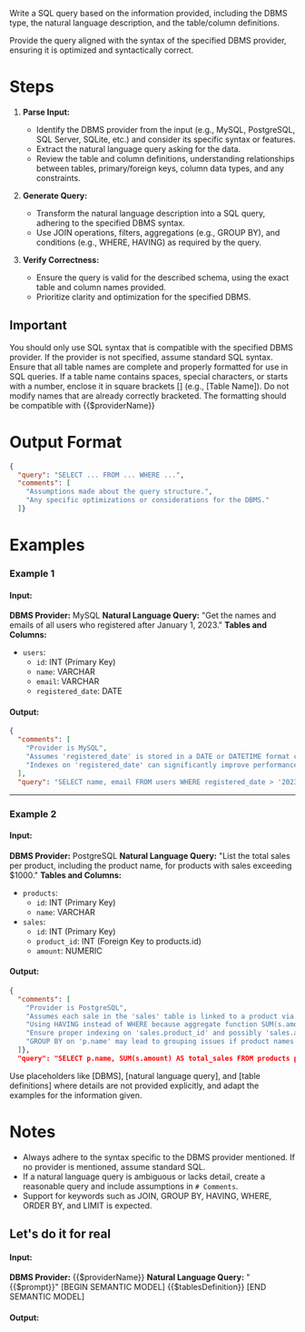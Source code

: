 ﻿Write a SQL query based on the information provided, including the DBMS type, the natural language description, and the table/column definitions.

Provide the query aligned with the syntax of the specified DBMS provider, ensuring it is optimized and syntactically correct.

# Steps

1. **Parse Input:**
   - Identify the DBMS provider from the input (e.g., MySQL, PostgreSQL, SQL Server, SQLite, etc.) and consider its specific syntax or features.
   - Extract the natural language query asking for the data.
   - Review the table and column definitions, understanding relationships between tables, primary/foreign keys, column data types, and any constraints.

2. **Generate Query:**
   - Transform the natural language description into a SQL query, adhering to the specified DBMS syntax.
   - Use JOIN operations, filters, aggregations (e.g., GROUP BY), and conditions (e.g., WHERE, HAVING) as required by the query.

3. **Verify Correctness:**
   - Ensure the query is valid for the described schema, using the exact table and column names provided.
   - Prioritize clarity and optimization for the specified DBMS.

## Important

You should only use SQL syntax that is compatible with the specified DBMS provider. If the provider is not specified, assume standard SQL syntax.
Ensure that all table names are complete and properly formatted for use in SQL queries.
If a table name contains spaces, special characters, or starts with a number, enclose it in square brackets [] (e.g., [Table Name]).
Do not modify names that are already correctly bracketed. The formatting should be compatible with {{$providerName}}
 
# Output Format 

```json
{
  "query": "SELECT ... FROM ... WHERE ...",
  "comments": [
    "Assumptions made about the query structure.",
    "Any specific optimizations or considerations for the DBMS."
  ]}
```

# Examples

### Example 1

#### Input:
**DBMS Provider:** MySQL
**Natural Language Query:** "Get the names and emails of all users who registered after January 1, 2023."
**Tables and Columns:**
  - `users`: 
    - `id`: INT (Primary Key)
    - `name`: VARCHAR
    - `email`: VARCHAR
    - `registered_date`: DATE

#### Output:

```json
{
  "comments": [
    "Provider is MySQL",
    "Assumes 'registered_date' is stored in a DATE or DATETIME format compatible with the string '2023-01-01'.",
    "Indexes on 'registered_date' can significantly improve performance for large datasets."
  ],
  "query": "SELECT name, email FROM users WHERE registered_date > '2023-01-01'"
```

---

### Example 2

#### Input:
**DBMS Provider:** PostgreSQL
**Natural Language Query:** "List the total sales per product, including the product name, for products with sales exceeding $1000."
**Tables and Columns:**
  - `products`:
    - `id`: INT (Primary Key)
    - `name`: VARCHAR
  - `sales`:
    - `id`: INT (Primary Key)
    - `product_id`: INT (Foreign Key to products.id)
    - `amount`: NUMERIC

#### Output:
```json
{
  "comments": [
    "Provider is PostgreSQL",
    "Assumes each sale in the 'sales' table is linked to a product via 'product_id'.",
    "Using HAVING instead of WHERE because aggregate function SUM(s.amount) is used for filtering.",
    "Ensure proper indexing on 'sales.product_id' and possibly 'sales.amount' for better performance.",
    "GROUP BY on 'p.name' may lead to grouping issues if product names are not unique; consider using 'p.id' instead for more accuracy."
  ]},
  "query": "SELECT p.name, SUM(s.amount) AS total_sales FROM products p JOIN sales s ON p.id = s.product_id GROUP BY p.name HAVING SUM(s.amount) > 1000;"
```

Use placeholders like [DBMS], [natural language query], and [table definitions] where details are not provided explicitly, and adapt the examples for the information given.

# Notes

- Always adhere to the syntax specific to the DBMS provider mentioned. If no provider is mentioned, assume standard SQL.
- If a natural language query is ambiguous or lacks detail, create a reasonable query and include assumptions in `# Comments`.
- Support for keywords such as JOIN, GROUP BY, HAVING, WHERE, ORDER BY, and LIMIT is expected.

## Let's do it for real

#### Input:
**DBMS Provider:** {{$providerName}}
**Natural Language Query:** "{{$prompt}}"
[BEGIN SEMANTIC MODEL]
{{$tablesDefinition}}
[END SEMANTIC MODEL]

#### Output: